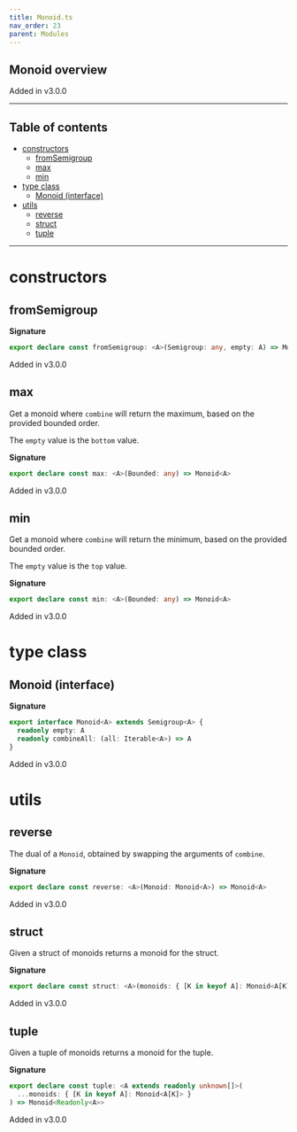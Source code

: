 ```yaml
---
title: Monoid.ts
nav_order: 23
parent: Modules
---
```


## Monoid overview

Added in v3.0.0

---

<h2 class="text-delta">Table of contents</h2>

- [constructors](#constructors)
  - [fromSemigroup](#fromsemigroup)
  - [max](#max)
  - [min](#min)
- [type class](#type-class)
  - [Monoid (interface)](#monoid-interface)
- [utils](#utils)
  - [reverse](#reverse)
  - [struct](#struct)
  - [tuple](#tuple)

---

# constructors

## fromSemigroup

**Signature**

```ts
export declare const fromSemigroup: <A>(Semigroup: any, empty: A) => Monoid<A>
```

Added in v3.0.0

## max

Get a monoid where `combine` will return the maximum, based on the provided bounded order.

The `empty` value is the `bottom` value.

**Signature**

```ts
export declare const max: <A>(Bounded: any) => Monoid<A>
```

Added in v3.0.0

## min

Get a monoid where `combine` will return the minimum, based on the provided bounded order.

The `empty` value is the `top` value.

**Signature**

```ts
export declare const min: <A>(Bounded: any) => Monoid<A>
```

Added in v3.0.0

# type class

## Monoid (interface)

**Signature**

```ts
export interface Monoid<A> extends Semigroup<A> {
  readonly empty: A
  readonly combineAll: (all: Iterable<A>) => A
}
```

Added in v3.0.0

# utils

## reverse

The dual of a `Monoid`, obtained by swapping the arguments of `combine`.

**Signature**

```ts
export declare const reverse: <A>(Monoid: Monoid<A>) => Monoid<A>
```

Added in v3.0.0

## struct

Given a struct of monoids returns a monoid for the struct.

**Signature**

```ts
export declare const struct: <A>(monoids: { [K in keyof A]: Monoid<A[K]> }) => Monoid<{ readonly [K in keyof A]: A[K] }>
```

Added in v3.0.0

## tuple

Given a tuple of monoids returns a monoid for the tuple.

**Signature**

```ts
export declare const tuple: <A extends readonly unknown[]>(
  ...monoids: { [K in keyof A]: Monoid<A[K]> }
) => Monoid<Readonly<A>>
```

Added in v3.0.0
